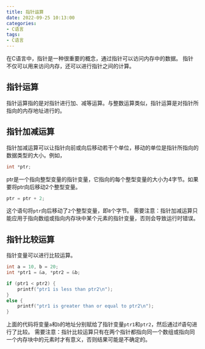```yaml
---
title: 指针运算
date: 2022-09-25 10:13:00
categories:
- C语言
tags:
- C语言
---
```


在C语言中，指针是一种很重要的概念，通过指针可以访问内存中的数据。
指针不仅可以用来访问内存，还可以进行指针之间的计算。

## 指针运算

指针运算指的是对指针进行加、减等运算。与整数运算类似，指针运算是对指针所指向的内存地址进行的。

## 指针加减运算

指针加减运算可以让指针向前或向后移动若干个单位，移动的单位是指针所指向的数据类型的大小。例如，

```c
int *ptr;
```

ptr是一个指向整型变量的指针变量，它指向的每个整型变量的大小为4字节。如果要将ptr向后移动2个整型变量。

```c
ptr = ptr + 2;
```

这个语句将`ptr`向后移动了`2`个整型变量，即`8`个字节。
需要注意：指针加减运算只能应用于指向数组或指向内存块中某个元素的指针变量，否则会导致运行时错误。

## 指针比较运算

指针变量可以进行比较运算。

```c
int a = 10, b = 20;
int *ptr1 = &a, *ptr2 = &b;

if (ptr1 < ptr2) {
    printf("ptr1 is less than ptr2\n");
}
else {
    printf("ptr1 is greater than or equal to ptr2\n");
}
```

上面的代码将变量`a`和`b`的地址分别赋给了指针变量`ptr1`和`ptr2`，然后通过if语句进行了比较。
需要注意：指针比较运算只有在两个指针都指向同一个数组或指向同一个内存块中的元素时才有意义，否则结果可能是不确定的。